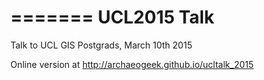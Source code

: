 =======
UCL2015 Talk
============

Talk to UCL GIS Postgrads, March 10th 2015

Online version at http://archaeogeek.github.io/ucltalk_2015

